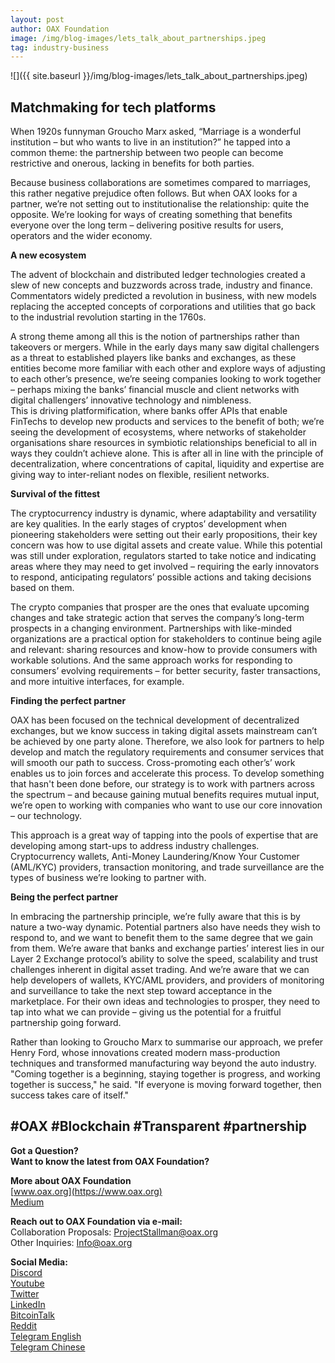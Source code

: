 ```yaml
---
layout: post
author: OAX Foundation
image: /img/blog-images/lets_talk_about_partnerships.jpeg
tag: industry-business
---
```


![]({{ site.baseurl }}/img/blog-images/lets_talk_about_partnerships.jpeg)

## Matchmaking for tech platforms

When 1920s funnyman Groucho Marx asked, “Marriage is a wonderful institution – but who wants to live in an institution?” he tapped into a common theme: the partnership between two people can become restrictive and onerous, lacking in benefits for both parties.  

Because business collaborations are sometimes compared to marriages, this rather negative prejudice often follows. But when OAX looks for a partner, we’re not setting out to institutionalise the relationship: quite the opposite. We’re looking for ways of creating something that benefits everyone over the long term – delivering positive results for users, operators and the wider economy.  

**A new ecosystem**

The advent of blockchain and distributed ledger technologies created a slew of new concepts and buzzwords across trade, industry and finance. Commentators widely predicted a revolution in business, with new models replacing the accepted concepts of corporations and utilities that go back to the industrial revolution starting in the 1760s.  

A strong theme among all this is the notion of partnerships rather than takeovers or mergers.  While in the early days many saw digital challengers as a threat to established players like banks and exchanges, as these entities become more familiar with each other and explore ways of adjusting to each other’s presence, we’re seeing companies looking to work together – perhaps mixing the banks’ financial muscle and client networks with digital challengers’ innovative technology and nimbleness.  
This is driving platformification, where banks offer APIs that enable FinTechs to develop new products and services to the benefit of both; we’re seeing the development of ecosystems, where networks of stakeholder organisations share resources in symbiotic relationships beneficial to all in ways they couldn’t achieve alone.  This is after all in line with the principle of decentralization, where concentrations of capital, liquidity and expertise are giving way to inter-reliant nodes on flexible, resilient networks. 
 
**Survival of the fittest**

The cryptocurrency industry is dynamic, where adaptability and versatility are key qualities. In the early stages of cryptos’ development when pioneering stakeholders were setting out their early propositions, their key concern was how to use digital assets and create value. While this potential was still under exploration, regulators started to take notice and indicating areas where they may need to get involved – requiring the early innovators to respond, anticipating regulators’ possible actions and taking decisions based on them. 

The crypto companies that prosper are the ones that evaluate upcoming changes and take strategic action that serves the company’s long-term prospects in a changing environment. Partnerships with like-minded organizations are a practical option for stakeholders to continue being agile and relevant: sharing resources and know-how to provide consumers with workable solutions. And the same approach works for responding to consumers’ evolving requirements – for better security, faster transactions, and more intuitive interfaces, for example. 

**Finding the perfect partner**

OAX has been focused on the technical development of decentralized exchanges, but we know success in taking digital assets mainstream can’t be achieved by one party alone. Therefore, we also look for partners to help develop and match the regulatory requirements and consumer services that will smooth our path to success. Cross-promoting each other’s’ work enables us to join forces and accelerate this process.  To develop something that hasn't been done before, our strategy is to work with partners across the spectrum – and because gaining mutual benefits requires mutual input, we’re open to working with companies who want to use our core innovation – our technology. 

This approach is a great way of tapping into the pools of expertise that are developing among start-ups to address industry challenges.  Cryptocurrency wallets, Anti-Money Laundering/Know Your Customer (AML/KYC) providers, transaction monitoring, and trade surveillance are the types of business we’re looking to partner with.  

**Being the perfect partner**

In embracing the partnership principle, we’re fully aware that this is by nature a two-way dynamic. Potential partners also have needs they wish to respond to, and we want to benefit them to the same degree that we gain from them. We’re aware that banks and exchange parties’ interest lies in our Layer 2 Exchange protocol’s ability to solve the speed, scalability and trust challenges inherent in digital asset trading. And we’re aware that we can help developers of wallets, KYC/AML providers, and providers of monitoring and surveillance to take the next step toward acceptance in the marketplace. For their own ideas and technologies to prosper, they need to tap into what we can provide – giving us the potential for a fruitful partnership going forward.  

Rather than looking to Groucho Marx to summarise our approach, we prefer Henry Ford, whose innovations created modern mass-production techniques and transformed manufacturing way beyond the auto industry.  "Coming together is a beginning, staying together is progress, and working together is success," he said. "If everyone is moving forward together, then success takes care of itself." 

#OAX #Blockchain #Transparent #partnership
---

**Got a Question?**  
**Want to know the latest from OAX Foundation?**  

**More about OAX Foundation**  
[www.oax.org](https://www.oax.org)  
[Medium](https://medium.com/@OAX_Foundation)  

**Reach out to OAX Foundation via e-mail:**  
Collaboration Proposals: [ProjectStallman@oax.org](mailto:ProjectStallman@oax.org)  
Other Inquiries: [Info@oax.org](mailto:Info@oax.org)  

**Social Media:**  
[Discord](https://discordapp.com/invite/ZH5YHkb)  
[Youtube](https://bit.ly/2Bvsk73)  
[Twitter](https://twitter.com/OAX_Foundation)  
[LinkedIn](https://www.linkedin.com/company/oax-foundation/)  
[BitcoinTalk](http://bitcointalk.org/index.php?topic=1943946)  
[Reddit](https://www.reddit.com/r/OpenANX/)  
[Telegram English](https://t.me/openanxteam)  
[Telegram Chinese](https://t.me/oax_cn)  

